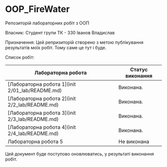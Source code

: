 # OOP_FireWater 
Репозиторій лабораторних робіт з ООП

Власник: Студент групи ТК - 330 Іванов Владислав

Призначення: Цей репризиторій створено з метою публікування результатів моїх робіт. Тому саме це тут і буде.

Список робіт:

| Лабораторна робота   | Статус виконання                   |
|----------------------|------------------------------------|
| [Лабораторна робота 1](init 2/01_lab/README.md)| Виконана.|
| [Лабораторна робота 2](init 2/2_lab/README.md) | Виконана.|
| [Лабораторна робота 3](init 2/3_lab/README.md) | Виконана.|
| [Лабораторна робота 4](init 2/4_lab/README.md) | Виконана.|
| Лабораторна робота 5 | Не виконана      |

Цей документ буде поступово оновлюватись, у результаті виконання робіт.